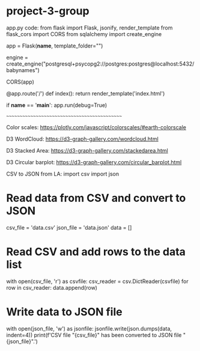 # project-3-group

app.py code:
from flask import Flask, jsonify, render_template
from flask_cors import CORS
from sqlalchemy import create_engine

app = Flask(__name__, template_folder="")

engine = create_engine("postgresql+psycopg2://postgres:postgres@localhost:5432/babynames")

CORS(app)

@app.route('/')
def index():
    return render_template('index.html')

if __name__ == '__main__':
    app.run(debug=True)

    ~~~~~~~~~~~~~~~~~~~~~~~~~~~~~~~~~~~~~~~~~~~

Color scales: https://plotly.com/javascript/colorscales/#earth-colorscale

D3 WordCloud: https://d3-graph-gallery.com/wordcloud.html

D3 Stacked Area: https://d3-graph-gallery.com/stackedarea.html

D3 Circular barplot: https://d3-graph-gallery.com/circular_barplot.html


CSV to JSON from LA:
import csv
import json
# Read data from CSV and convert to JSON
csv_file = 'data.csv'
json_file = 'data.json'
data = []
# Read CSV and add rows to the data list
with open(csv_file, 'r') as csvfile:
    csv_reader = csv.DictReader(csvfile)
    for row in csv_reader:
        data.append(row)
# Write data to JSON file
with open(json_file, 'w') as jsonfile:
    jsonfile.write(json.dumps(data, indent=4))
print(f'CSV file "{csv_file}" has been converted to JSON file "{json_file}".')
